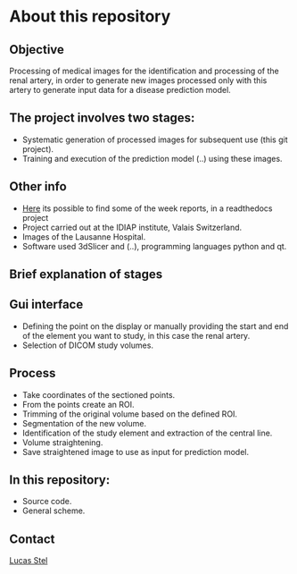 # About this repository

## Objective
Processing of medical images for the identification and processing of the renal artery, in order to generate new images processed only with this artery to generate input data for a disease prediction model.

## The project involves two stages:
- Systematic generation of processed images for subsequent use (this git project).
- Training and execution of the prediction model (..) using these images.

## Other info
- [Here](https://docum-project.readthedocs.io/en/latest/index.html) its possible to find some of the week reports, in a readthedocs project
- Project carried out at the IDIAP institute, Valais Switzerland.
- Images of the Lausanne Hospital.
- Software used 3dSlicer and (..), programming languages ​​python and qt.

## Brief explanation of stages
## Gui interface
- Defining the point on the display or manually providing the start and end of the element you want to study, in this case the renal artery.
- Selection of DICOM study volumes.

## Process
- Take coordinates of the sectioned points.
- From the points create an ROI.
- Trimming of the original volume based on the defined ROI.
- Segmentation of the new volume.
- Identification of the study element and extraction of the central line.
- Volume straightening.
- Save straightened image to use as input for prediction model.

## In this repository:
- Source code.
- General scheme.

## Contact
[Lucas Stel](mailto:stel.lucas.ch@gmail.com)
